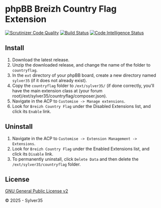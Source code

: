 # phpBB Breizh Country Flag Extension

[![Scrutinizer Code Quality](https://scrutinizer-ci.com/g/Sylver35/countryflag/badges/quality-score.png?b=main)](https://scrutinizer-ci.com/g/Sylver35/countryflag/?branch=main)
[![Build Status](https://scrutinizer-ci.com/g/Sylver35/countryflag/badges/build.png?b=main)](https://scrutinizer-ci.com/g/Sylver35/countryflag/build-status/main)
[![Code Intelligence Status](https://scrutinizer-ci.com/g/Sylver35/countryflag/badges/code-intelligence.svg?b=main)](https://scrutinizer-ci.com/code-intelligence)

## Install
1. Download the latest release.
2. Unzip the downloaded release, and change the name of the folder to `countryflag`.
3. In the `ext` directory of your phpBB board, create a new directory named `sylver35` (if it does not already exist).
4. Copy the `countryflag` folder to `/ext/sylver35/` (if done correctly, you'll have the main extension class at (your forum root)/ext/sylver35/countryflag/composer.json).
5. Navigate in the ACP to `Customise -> Manage extensions`.
6. Look for `Breizh Country Flag` under the Disabled Extensions list, and click its `Enable` link.

## Uninstall
1. Navigate in the ACP to `Customise -> Extension Management -> Extensions`.
2. Look for `Breizh Country Flag` under the Enabled Extensions list, and click its `Disable` link.
3. To permanently uninstall, click `Delete Data` and then delete the `/ext/sylver35/countryflag` folder.

## License

[GNU General Public License v2](http://opensource.org/licenses/GPL-2.0)

© 2025 - Sylver35

